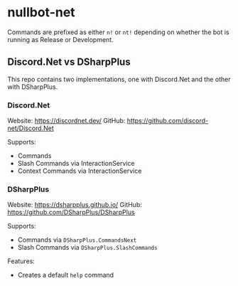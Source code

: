 # nullbot-net

Commands are prefixed as either `n!` or `nt!` depending on whether the bot is running as Release or Development.

## Discord.Net vs DSharpPlus

This repo contains two implementations, one with Discord.Net and the other with DSharpPlus.

### Discord.Net

Website: https://discordnet.dev/
GitHub: https://github.com/discord-net/Discord.Net

Supports:
- Commands
- Slash Commands via InteractionService
- Context Commands via InteractionService

### DSharpPlus

Website: https://dsharpplus.github.io/
GitHub: https://github.com/DSharpPlus/DSharpPlus

Supports:
- Commands via `DSharpPlus.CommandsNext`
- Slash Commands via `DSharpPlus.SlashCommands`

Features:
- Creates a default `help` command
